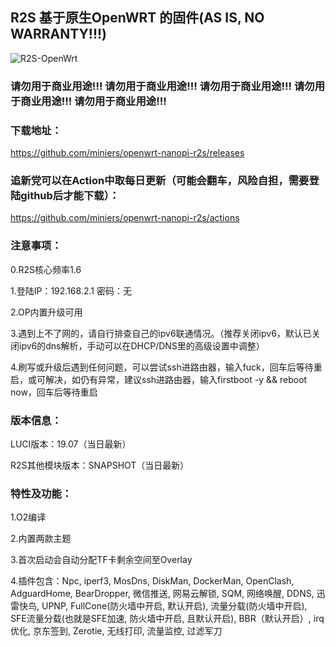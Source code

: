 ## R2S 基于原生OpenWRT 的固件(AS IS, NO WARRANTY!!!)
![R2S-OpenWrt](https://github.com/miniers/openwrt-nanopi-r2s/workflows/R2S-OpenWrt/badge.svg)
### 请勿用于商业用途!!! 请勿用于商业用途!!! 请勿用于商业用途!!! 请勿用于商业用途!!! 请勿用于商业用途!!!

### 下载地址：
https://github.com/miniers/openwrt-nanopi-r2s/releases

### 追新党可以在Action中取每日更新（可能会翻车，风险自担，需要登陆github后才能下载）：
https://github.com/miniers/openwrt-nanopi-r2s/actions


### 注意事项：
0.R2S核心频率1.6

1.登陆IP：192.168.2.1 密码：无

2.OP内置升级可用

3.遇到上不了网的，请自行排查自己的ipv6联通情况。（推荐关闭ipv6，默认已关闭ipv6的dns解析，手动可以在DHCP/DNS里的高级设置中调整）

4.刷写或升级后遇到任何问题，可以尝试ssh进路由器，输入fuck，回车后等待重启，或可解决，如仍有异常，建议ssh进路由器，输入firstboot -y && reboot now，回车后等待重启

### 版本信息：
LUCI版本：19.07（当日最新）

R2S其他模块版本：SNAPSHOT（当日最新）


### 特性及功能：
1.O2编译

2.内置两款主题

3.首次启动会自动分配TF卡剩余空间至Overlay

4.插件包含：Npc, iperf3, MosDns, DiskMan, DockerMan, OpenClash, AdguardHome, BearDropper, 微信推送, 网易云解锁, SQM, 网络唤醒, DDNS, 迅雷快鸟, UPNP, FullCone(防火墙中开启, 默认开启), 流量分载(防火墙中开启), SFE流量分载(也就是SFE加速, 防火墙中开启, 且默认开启), BBR（默认开启）, irq优化, 京东签到, Zerotie, 无线打印, 流量监控, 过滤军刀

